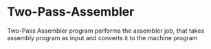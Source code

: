 # Two-Pass-Assembler
Two-Pass Assembler program performs the assembler job, that takes assembly program as input and converts it to the machine program

